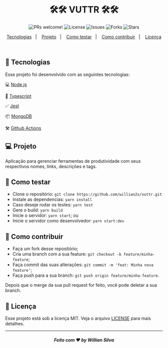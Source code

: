 <h1 align="center">
    🛠🛠 VUTTR 🛠🛠
</h1>

<p align="center">
 <img src="https://img.shields.io/static/v1?label=PRs&message=welcome&color=217EEB&labelColor=000000" alt="PRs welcome!" />
 <img alt="License" src="https://img.shields.io/static/v1?label=license&message=MIT&color=217EEB&labelColor=000000">
 
 <img src="https://img.shields.io/github/issues/willian2s/vuttr?color=217EEB&&labelColor=000000" alt="Issues" />
 <img src="https://img.shields.io/github/forks/willian2s/vuttr?color=217EEB&&labelColor=000000" alt="Forks" />
 <img src="https://img.shields.io/github/stars/willian2s/vuttr?color=217EEB&&labelColor=000000" alt="Stars" /> 
</p>

<p align="center">
  <a href="#rocket-tecnologias">Tecnologias</a>&nbsp;&nbsp;&nbsp;|&nbsp;&nbsp;&nbsp;
  <a href="#-projeto">Projeto</a>&nbsp;&nbsp;&nbsp;|&nbsp;&nbsp;&nbsp;
  <a href="#rocket-como-testar">Como testar</a>&nbsp;&nbsp;&nbsp;|&nbsp;&nbsp;&nbsp;
  <a href="#-como-contribuir">Como contribuir</a>&nbsp;&nbsp;&nbsp;|&nbsp;&nbsp;&nbsp;
  <a href="#memo-licença">Licença</a>
</p>

<br>

## :rocket: Tecnologias

Esse projeto foi desenvolvido com as seguintes tecnologias:

💻 [Node.js](https://nodejs.org/)

🧰 [Typescript](https://www.typescriptlang.org/)

✅ [Jest](https://jestjs.io/)

📦 [MongoDB](https://www.mongodb.com/)

🛠 [Github Actions](https://github.com/features/actions)

## 💻 Projeto

Aplicação para gerenciar ferramentas de produtividade com seus respectivos nomes, links, descrições e tags.

## :rocket: Como testar

- Clone o repositório: `git clone https://github.com/willian2s/vuttr.git`
- Instale as dependencias: `yarn install`
- Caso deseje rodar os testes: `yarn test`
- Gere o build: `yarn build`
- Inicie o servidor: `yarn start`; ou
- Inicie o servidor como desenvolvedor: `yarn start:dev`

## 🤔 Como contribuir

- Faça um fork desse repositório;
- Cria uma branch com a sua feature: `git checkout -b feature/minha-feature`;
- Faça commit das suas alterações: `git commit -m 'feat: Minha nova feature'`;
- Faça push para a sua branch: `git push origin feature/minha-feature`.

Depois que o merge da sua pull request for feito, você pode deletar a sua branch.

## :memo: Licença

Esse projeto está sob a licença MIT. Veja o arquivo [LICENSE](LICENSE.md) para mais detalhes. 

---

<h5 align="center">Feito com ♥ by Willian Silva</h5>
